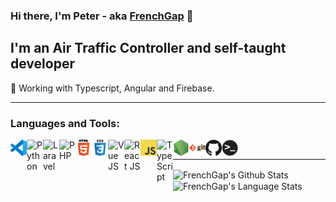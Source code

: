 ### Hi there, I'm Peter - aka [FrenchGap](https://github.com/FrenchGap) 👋

## I'm an Air Traffic Controller and self-taught developer
🔭 Working with Typescript, Angular and Firebase.

---

### Languages and Tools:

[<img align="left" alt="Visual Studio Code" width="26px" src="https://raw.githubusercontent.com/github/explore/80688e429a7d4ef2fca1e82350fe8e3517d3494d/topics/visual-studio-code/visual-studio-code.png" />](https://github.com/microsoft/vscode)
[<img align="left" alt="Python" width="26px" src="https://avatars0.githubusercontent.com/u/1525981?s=200&v=4" />](https://github.com/python)
[<img align="left" alt="Laravel" width="26px" src="https://upload.wikimedia.org/wikipedia/commons/9/9a/Laravel.svg" />](https://github.com/laravel/laravel)
[<img align="left" alt="PHP" width="26px" src="https://avatars1.githubusercontent.com/u/25158?s=200&v=4" />](https://github.com/php)
[<img align="left" alt="HTML5" width="26px" src="https://raw.githubusercontent.com/github/explore/80688e429a7d4ef2fca1e82350fe8e3517d3494d/topics/html/html.png" />]()
[<img align="left" alt="CSS3" width="26px" src="https://raw.githubusercontent.com/github/explore/80688e429a7d4ef2fca1e82350fe8e3517d3494d/topics/css/css.png" />]()
[<img align="left" alt="Vue JS" width="26px" src="https://avatars3.githubusercontent.com/u/6128107?s=200&v=4" />](https://github.com/vuejs/vue)
[<img align="left" alt="React JS" width="26px" src="https://raw.githubusercontent.com/yurijserrano/Github-Profile-Readme-Logos/master/frameworks/react.svg" />](https://github.com/facebook/react)
[<img align="left" alt="JavaScript" width="26px" src="https://raw.githubusercontent.com/github/explore/80688e429a7d4ef2fca1e82350fe8e3517d3494d/topics/javascript/javascript.png" />]()
[<img align="left" alt="TypeScript" width="26px" src="https://raw.githubusercontent.com/yurijserrano/Github-Profile-Readme-Logos/master/programming%20languages/typescript.svg" />](https://github.com/microsoft/TypeScript)
[<img align="left" alt="Node.js" width="26px" src="https://raw.githubusercontent.com/github/explore/80688e429a7d4ef2fca1e82350fe8e3517d3494d/topics/nodejs/nodejs.png" />]()
[<img align="left" alt="Git" width="26px" src="https://raw.githubusercontent.com/github/explore/80688e429a7d4ef2fca1e82350fe8e3517d3494d/topics/git/git.png" />](https://github.com/FrenchGap)
[<img align="left" alt="GitHub" width="26px" src="https://raw.githubusercontent.com/github/explore/78df643247d429f6cc873026c0622819ad797942/topics/github/github.png" />](https://github.com/FrenchGap)
[<img align="left" alt="Windows Terminal" width="26px" src="https://raw.githubusercontent.com/github/explore/80688e429a7d4ef2fca1e82350fe8e3517d3494d/topics/terminal/terminal.png" />](https://github.com/microsoft/terminal)

<br />

---

<img align="center" alt="FrenchGap's Github Stats" src="https://github-readme-stats.vercel.app/api?username=FrenchGap&show_icons=true&hide_border=true" />
<img align="center" alt="FrenchGap's Language Stats" src="https://github-readme-stats.vercel.app/api/top-langs/?username=FrenchGap&layout=compact&hide_border=true" />
